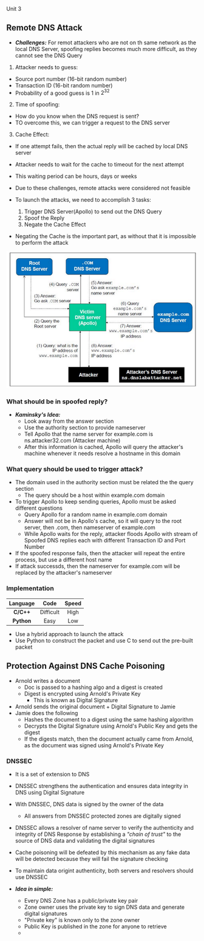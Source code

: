  Unit 3

## Remote DNS Attack
- ___Challenges:___ For remot attackers who are not on th same network as the local DNS Server, spoofing replies becomes much more difficult, as they cannot see the DNS Query
1. Attacker needs to guess:
  - Source port number (16-bit random number)
  - Transaction ID (16-bit random number)
  - Probability of a good guess is 1 in $`2^32`$
2. Time of spoofing:
  - How do you know when the DNS request is sent?
  - TO overcome this, we can trigger a request to the DNS server
3. Cache Effect:
  - If one attempt fails, then the actual reply will be cached by local DNS server
  - Attacker needs to wait for the cache to timeout for the next attempt
  - This waiting period can be hours, days or weeks
- Due to these challenges, remote attacks were considered not feasible

- To launch the attacks, we need to accomplish 3 tasks:
  1. Trigger DNS Server(Apollo) to send out the DNS Query
  2. Spoof the Reply
  3. Negate the Cache Effect
- Negating the Cache is the important part, as without that it is impossible to perform the attack

![DNS](DNS.png "DNS Server")


### What should be in spoofed reply?
- ___Kaminsky's Idea:___
  - Look away from the answer section
  - Use the authority section to provide nameserver
  - Tell Apollo that the name server for example.com is ns.attacker32.com (Attacker machine)
  - After this information is cached, Apollo will query the attacker's machine whenever it needs resolve a hostname in this domain

### What query should be used to trigger attack?
- The domain used in the authority section must be related the the query section
  - The query should be a host within example.com domain
- To trigger Apollo to keep sending queries, Apollo must be asked different questions
  - Query Apollo for a random name in example.com domain
  - Answer will not be in Apollo's cache, so it will query to the root server, then .com, then nameserver of example.com
  - While Apollo waits for the reply, attacker floods Apollo with stream of Spoofed DNS replies each with different Transaction ID and Port Number
- If the spoofed response fails, then the attacker will repeat the entire process, but use a different host name
- If attack successds, then the nameserver for example.com will be replaced by the attacker's nameserver


### Implementation

|Language|Code|Speed|
|:--:|:--:|:--:|
|__C/C++__|Difficult|High|
|__Python__|Easy|Low|

- Use a hybrid approach to launch the attack
- Use Python to construct the packet and use C to send out the pre-built packet


## Protection Against DNS Cache Poisoning

- Arnold writes a document
  - Doc is passed to a hashing algo and a digest is created
  - Digest is encrypted using Arnold's Private Key
    - This is known as Digital Signature
- Arnold sends the original document + Digital Signature to Jamie
- Jamie does the following
  - Hashes the document to a digest using the same hashing algorithm
  - Decrypts the Digital Signature using Arnold's Public Key and gets the digest
  - If the digests match, then the document actually came from Arnold, as the document was signed using Arnold's Private Key

### DNSSEC
- It is a set of extension to DNS
- DNSSEC strengthens the authentication and ensures data integrity in DNS using Digital Signature
- With DNSSEC, DNS data is signed by the owner of the data
  - All answers from DNSSEC protected zones are digitally signed
- DNSSEC allows a resolver of name server to verify the authenticity and integrity of DNS Response by establishing a _"chain of trust"_ to the source of DNS data and validating the digital signatures
- Cache poisoning will be defeated by this mechanism as any fake data will be detected because they will fail the signature checking
- To maintain data origint authenticity, both servers and resolvers should use DNSSEC

- ___Idea in simple:___
  - Every DNS Zone has a public/private key pair
  - Zone owner uses the private key to sign DNS data and generate digital signatures
  - "Private key" is known only to the zone owner
  - Public Key is published in the zone for anyone to retrieve
  - 





